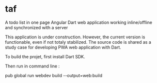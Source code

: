 # taf
A todo list in one page Angular Dart web application working inline/offline and synchronized with a server

This application is under construction. However, the current version is functionable, even if not totaly stabilized. The source code is shared as a study case for developing PWA web application with Dart.

To build the projet, first install Dart SDK.

Then run in command line : 

pub global run webdev build --output=web:build



